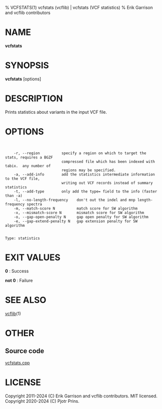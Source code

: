 % VCFSTATS(1) vcfstats (vcflib) | vcfstats (VCF statistics)
% Erik Garrison and vcflib contributors

# NAME

**vcfstats**

# SYNOPSIS

**vcfstats** [options] <vcf file>

# DESCRIPTION

Prints statistics about variants in the input VCF file.



# OPTIONS

```


    -r, --region          specify a region on which to target the stats, requires a BGZF
                          compressed file which has been indexed with tabix.  any number of
                          regions may be specified.
    -a, --add-info        add the statistics intermediate information to the VCF file,
                          writing out VCF records instead of summary statistics
    -t, --add-type        only add the type= field to the info (faster than -a)
    -l, --no-length-frequency    don't out the indel and mnp length-frequency spectra
    -m, --match-score N          match score for SW algorithm
    -x, --mismatch-score N       mismatch score for SW algorithm
    -o, --gap-open-penalty N     gap open penalty for SW algorithm
    -e, --gap-extend-penalty N   gap extension penalty for SW algorithm


Type: statistics

```





# EXIT VALUES

**0**
: Success

**not 0**
: Failure

# SEE ALSO



[vcflib](./vcflib.md)(1)



# OTHER

## Source code

[vcfstats.cpp](https://github.com/vcflib/vcflib/blob/master/src/vcfstats.cpp)

# LICENSE

Copyright 2011-2024 (C) Erik Garrison and vcflib contributors. MIT licensed.
Copyright 2020-2024 (C) Pjotr Prins.

<!--
  Created with ./scripts/bin2md.rb scripts/bin2md-template.erb
-->
